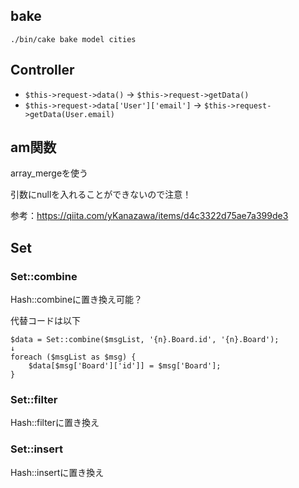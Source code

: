 ## bake

```
./bin/cake bake model cities
```

## Controller

- `$this->request->data()` → `$this->request->getData()`
- `$this->request->data['User']['email']`  → `$this->request->getData(User.email)`

## am関数

array_mergeを使う

引数にnullを入れることができないので注意！

参考：https://qiita.com/yKanazawa/items/d4c3322d75ae7a399de3

## Set

### Set::combine

Hash::combineに置き換え可能？

代替コードは以下
```
$data = Set::combine($msgList, '{n}.Board.id', '{n}.Board');
↓
foreach ($msgList as $msg) {
    $data[$msg['Board']['id']] = $msg['Board'];
}
```

### Set::filter

Hash::filterに置き換え

### Set::insert

Hash::insertに置き換え
